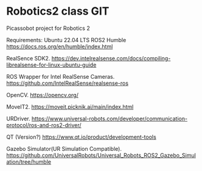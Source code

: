 # Robotics2 class GIT

Picassobot project for Robotics 2

Requirements:
Ubuntu 22.04 LTS
ROS2 Humble
https://docs.ros.org/en/humble/index.html

RealSence SDK2.
https://dev.intelrealsense.com/docs/compiling-librealsense-for-linux-ubuntu-guide

ROS Wrapper for Intel RealSense Cameras.
https://github.com/IntelRealSense/realsense-ros

OpenCV.
https://opencv.org/

MoveIT2.
https://moveit.picknik.ai/main/index.html

URDriver.
https://www.universal-robots.com/developer/communication-protocol/ros-and-ros2-driver/

QT (Version?)
https://www.qt.io/product/development-tools

Gazebo Simulator(UR Simulation Compatible).
https://github.com/UniversalRobots/Universal_Robots_ROS2_Gazebo_Simulation/tree/humble
